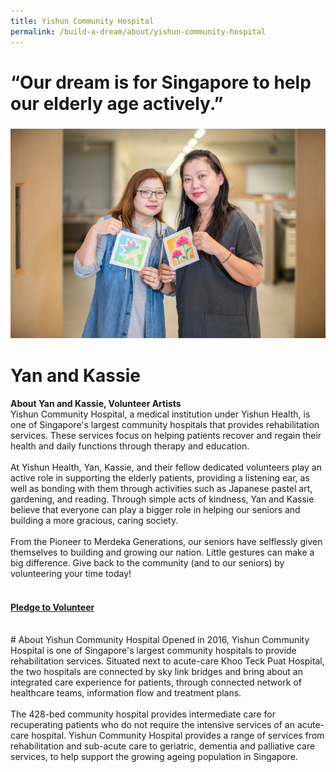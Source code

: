 ```yaml
---
title: Yishun Community Hospital
permalink: /build-a-dream/about/yishun-community-hospital
---
```


# “Our dream is for Singapore to help our elderly age actively.”  
### <a href="-"> <img src="/images/BaDYishunCommmunityHospital.jpg"/></a>
# Yan and Kassie
**About Yan and Kassie, Volunteer Artists**
<br>
Yishun Community Hospital, a medical institution under Yishun Health, is one of Singapore's largest community hospitals that provides rehabilitation services. These services focus on helping patients recover and regain their health and daily functions through therapy and education.
<br>
<br>
At Yishun Health, Yan, Kassie, and their fellow dedicated volunteers play an active role in supporting the elderly patients, providing a listening ear, as well as bonding with them through activities such as Japanese pastel art, gardening, and reading. Through simple acts of kindness, Yan and Kassie believe that everyone can play a bigger role in helping our seniors and building a more gracious, caring society. 
<br>
<br>
From the Pioneer to Merdeka Generations, our seniors have selflessly given themselves to building and growing our nation. Little gestures can make a big difference. Give back to the community (and to our seniors) by volunteering your time today!
#### <font color="orangered"><b><br><a href="-">Pledge to Volunteer</a></b></font>
<br>
# About Yishun Community Hospital 
Opened in 2016, Yishun Community Hospital is one of Singapore's largest community hospitals to provide rehabilitation services. Situated next to acute-care Khoo Teck Puat Hospital, the two hospitals are connected by sky link bridges and bring about an integrated care experience for patients, through connected network of healthcare teams, information flow and treatment plans. 
<br>
<br>
The 428-bed community hospital provides intermediate care for recuperating patients who do not require the intensive services of an acute-care hospital. Yishun Community Hospital provides a range of services from rehabilitation and sub-acute care to geriatric, dementia and palliative care services, to help support the growing ageing population in Singapore.

